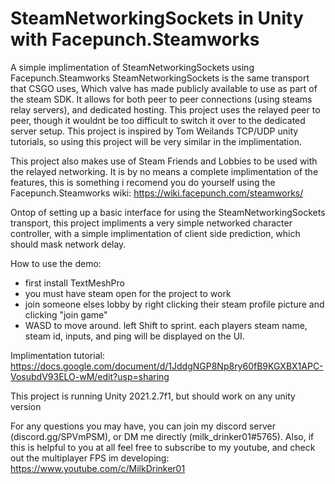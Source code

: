 # SteamNetworkingSockets in Unity with Facepunch.Steamworks
 A simple implimentation of SteamNetworkingSockets using Facepunch.Steamworks
SteamNetworkingSockets is the same transport that CSGO uses, Which valve has made publicly available to use as part of the steam SDK. It allows for both peer to peer connections (using steams relay servers), and dedicated hosting. This project uses the relayed peer to peer, though it wouldnt be too difficult to switch it over to the dedicated server setup. This project is inspired by Tom Weilands TCP/UDP unity tutorials, so using this project will be very similar in the implimentation. 

This project also makes use of Steam Friends and Lobbies to be used with the relayed networking. It is by no means a complete implimentation of the features, this is something i recomend you do yourself using the Facepunch.Steamworks wiki: https://wiki.facepunch.com/steamworks/

Ontop of setting up a basic interface for using the SteamNetworkingSockets transport, this project impliments a very simple networked character controller, with a simple implimentation of client side prediction, which should mask network delay.

How to use the demo:
 - first install TextMeshPro
 - you must have steam open for the project to work
 - join someone elses lobby by right clicking their steam profile picture and clicking "join game"
 - WASD to move around. left Shift to sprint. each players steam name, steam id, inputs, and ping will be displayed on the UI.

Implimentation tutorial: https://docs.google.com/document/d/1JddgNGP8Np8ry60fB9KGXBX1APC-VosubdV93ELO-wM/edit?usp=sharing

This project is running Unity 2021.2.7f1, but should work on any unity version

For any questions you may have, you can join my discord server (discord.gg/SPVmPSM), or DM me directly (milk_drinker01#5765). Also, if this is helpful to you at all feel free to subscribe to my youtube, and check out the multiplayer FPS im developing: https://www.youtube.com/c/MilkDrinker01
